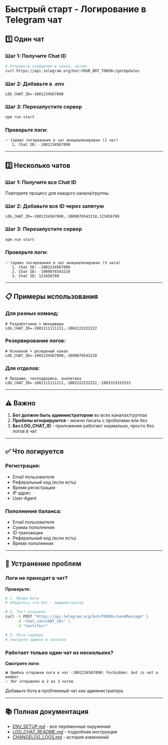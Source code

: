 # Быстрый старт - Логирование в Telegram чат

## 1️⃣ Один чат

### Шаг 1: Получите Chat ID
```bash
# Отправьте сообщение в канал, затем:
curl https://api.telegram.org/bot<YOUR_BOT_TOKEN>/getUpdates
```

### Шаг 2: Добавьте в .env
```env
LOG_CHAT_ID=-1001234567890
```

### Шаг 3: Перезапустите сервер
```bash
npm run start
```

### Проверьте логи:
```
✅ Сервис логирования в чат инициализирован (1 чат)
   1. Chat ID: -1001234567890
```

---

## 2️⃣ Несколько чатов

### Шаг 1: Получите все Chat ID
Повторите процесс для каждого канала/группы.

### Шаг 2: Добавьте все ID через запятую
```env
LOG_CHAT_ID=-1001234567890,-1009876543210,123456789
```

### Шаг 3: Перезапустите сервер
```bash
npm run start
```

### Проверьте логи:
```
✅ Сервис логирования в чат инициализирован (3 чата)
   1. Chat ID: -1001234567890
   2. Chat ID: -1009876543210
   3. Chat ID: 123456789
```

---

## 📋 Примеры использования

### Для разных команд:
```env
# Разработчики + менеджеры
LOG_CHAT_ID=-1001111111111,-1002222222222
```

### Резервирование логов:
```env
# Основной + резервный канал
LOG_CHAT_ID=-1001234567890,-1009876543210
```

### Для отделов:
```env
# Продажи, техподдержка, аналитика
LOG_CHAT_ID=-1001111111111,-1002222222222,-1003333333333
```

---

## ⚠️ Важно

1. **Бот должен быть администратором** во всех каналах/группах
2. **Пробелы игнорируются** - можно писать с пробелами или без
3. **Без LOG_CHAT_ID** - приложение работает нормально, просто без логов в чат

---

## ✅ Что логируется

### Регистрация:
- Email пользователя
- Реферальный код (если есть)
- Время регистрации
- IP адрес
- User-Agent

### Пополнение баланса:
- Email пользователя
- Сумма пополнения
- ID транзакции
- Реферальный код (если есть)
- Время пополнения

---

## 🔧 Устранение проблем

### Логи не приходят в чат?

**Проверьте:**
```bash
# 1. Права бота
# Убедитесь что бот - администратор

# 2. Тест отправки
curl -X POST "https://api.telegram.org/bot<TOKEN>/sendMessage" \
     -d "chat_id=<CHAT_ID>" \
     -d "text=Тест"

# 3. Логи сервера
# Смотрите ошибки в консоли
```

### Работает только один чат из нескольких?

**Смотрите логи:**
```
❌ Ошибка отправки лога в чат -1001234567890: Forbidden: bot is not a member
✅ Лог отправлен в 2 из 3 чатов
```

Добавьте бота в проблемный чат как администратора.

---

## 📚 Полная документация

- [ENV_SETUP.md](./ENV_SETUP.md) - все переменные окружения
- [LOG_CHAT_README.md](./LOG_CHAT_README.md) - подробная инструкция
- [CHANGELOG_LOGS.md](../CHANGELOG_LOGS.md) - история изменений

